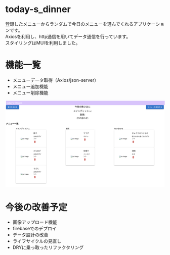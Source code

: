 # today-s_dinner

登録したメニューからランダムで今日のメニューを選んでくれるアプリケーションです。<br>
Axiosを利用し、http通信を用いてデータ通信を行っています。<br>
スタイリングはMUIを利用しました。

# 機能一覧
- メニューデータ取得（Axios/json-server）
- メニュー追加機能
- メニュー削除機能


![タイトル画像](https://github.com/MtMr732/today-s_dinner/blob/master/src/assets/img/TitleImage.png)

# 今後の改善予定
- 画像アップロード機能
- firebaseでのデプロイ
- データ設計の改善
- ライフサイクルの見直し
- DRYに乗っ取ったリファクタリング
